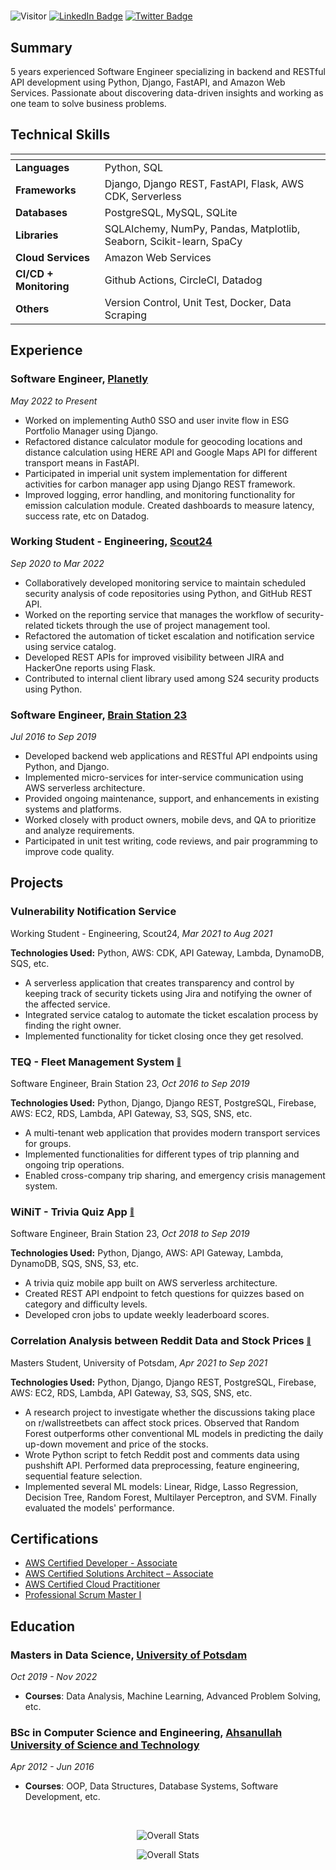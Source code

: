#

![Visitor](https://visitor-badge.laobi.icu/badge?page_id=mdrkb.mdrkb)
[![LinkedIn Badge](https://img.shields.io/badge/LinkedIn-Profile-informational?style=flat&logo=linkedin&logoColor=white&color=0D76A8)](https://www.linkedin.com/in/mdrkb/)
[![Twitter Badge](https://img.shields.io/badge/Twitter-Profile-informational?style=flat&logo=twitter&logoColor=white&color=1CA2F1)](https://twitter.com/mdrkb)

## **Summary**

5 years experienced Software Engineer specializing in backend and RESTful API development using Python, Django, FastAPI, and Amazon Web Services. Passionate about discovering data-driven insights and working as one team to solve business problems.

## **Technical Skills**

| <!-- --> | <!-- --> |
--- | ---
**Languages** | Python, SQL
**Frameworks** | Django, Django REST, FastAPI, Flask, AWS CDK, Serverless
**Databases** | PostgreSQL, MySQL, SQLite
**Libraries** | SQLAlchemy, NumPy, Pandas, Matplotlib, Seaborn, Scikit-learn, SpaCy 
**Cloud Services** | Amazon Web Services
**CI/CD + Monitoring** | Github Actions, CircleCI, Datadog
**Others** | Version Control, Unit Test, Docker, Data Scraping

## **Experience**

### **Software Engineer**, [Planetly](https://www.planetly.com)

*May 2022 to Present*

- Worked on implementing Auth0 SSO and user invite flow in ESG Portfolio Manager using Django.
- Refactored distance calculator module for geocoding locations and distance calculation using HERE API and Google Maps API for different transport means in FastAPI.
- Participated in imperial unit system implementation for different activities for carbon manager app using Django REST framework. 
- Improved logging, error handling, and monitoring functionality for emission calculation module. Created dashboards to measure latency, success rate, etc on Datadog.

### **Working Student - Engineering**, [Scout24](https://www.scout24.com/en)

*Sep 2020 to Mar 2022*

- Collaboratively developed monitoring service to maintain scheduled security analysis of code repositories using Python, and GitHub REST API.
- Worked on the reporting service that manages the workflow of security-related tickets through the use of project management tool.
- Refactored the automation of ticket escalation and notification service using service catalog.
- Developed REST APIs for improved visibility between JIRA and HackerOne reports using Flask.
- Contributed to internal client library used among S24 security products using Python.

### **Software Engineer**, [Brain Station 23](https://brainstation-23.com)

*Jul 2016 to Sep 2019*

- Developed backend web applications and RESTful API endpoints using Python, and Django.
- Implemented micro-services for inter-service communication using AWS serverless architecture.
- Provided ongoing maintenance, support, and enhancements in existing systems and platforms.
- Worked closely with product owners, mobile devs, and QA to prioritize and analyze requirements.
- Participated in unit test writing, code reviews, and pair programming to improve code quality.

## **Projects**

### **Vulnerability Notification Service**

Working Student - Engineering, Scout24, *Mar 2021 to Aug 2021*

**Technologies Used:** Python, AWS: CDK, API Gateway, Lambda, DynamoDB, SQS, etc.

- A serverless application that creates transparency and control by keeping track of security tickets using Jira and notifying the owner of the affected service.
- Integrated service catalog to automate the ticket escalation process by finding the right owner.
- Implemented functionality for ticket closing once they get resolved.

### **TEQ - Fleet Management System** [<sub><sup>:link:</sup></sub>](https://www.ferdia.no)

Software Engineer, Brain Station 23, *Oct 2016 to Sep 2019*

**Technologies Used:** Python, Django, Django REST, PostgreSQL, Firebase, AWS: EC2, RDS, Lambda, API Gateway, S3, SQS, SNS, etc.

- A multi-tenant web application that provides modern transport services for groups.
- Implemented functionalities for different types of trip planning and ongoing trip operations.
- Enabled cross-company trip sharing, and emergency crisis management system.

### **WiNiT - Trivia Quiz App** [<sub><sup>:link:</sup></sub>](https://play.google.com/store/apps/details?id=com.robi.winit)

Software Engineer, Brain Station 23, *Oct 2018 to Sep 2019*

**Technologies Used:** Python, Django, AWS: API Gateway, Lambda, DynamoDB, SQS, SNS, S3, etc.

- A trivia quiz mobile app built on AWS serverless architecture.
- Created REST API endpoint to fetch questions for quizzes based on category and difficulty levels.
- Developed cron jobs to update weekly leaderboard scores.

### **Correlation Analysis between Reddit Data and Stock Prices** [<sub><sup>:link:</sup></sub>](https://github.com/mdrkb/reddit-stock-market-reaction)

Masters Student, University of Potsdam, *Apr 2021 to Sep 2021*

**Technologies Used:** Python, Django, Django REST, PostgreSQL, Firebase, AWS: EC2, RDS, Lambda, API Gateway, S3, SQS, SNS, etc.

- A research project to investigate whether the discussions taking place on r/wallstreetbets can affect stock prices. Observed that Random Forest outperforms other conventional ML models in predicting the daily up-down movement and price of the stocks.
- Wrote Python script to fetch Reddit post and comments data using pushshift API. Performed data preprocessing, feature engineering, sequential feature selection. 
- Implemented several ML models: Linear, Ridge, Lasso Regression, Decision Tree, Random Forest, Multilayer Perceptron, and SVM. Finally evaluated the models' performance.

## **Certifications**

- [AWS Certified Developer - Associate](https://www.credly.com/badges/45bde3a9-ff63-4fe6-a64f-1854953c522a)
- [AWS Certified Solutions Architect – Associate](https://www.credly.com/badges/179f7c3f-c1a7-4984-81af-dd1e3f343910)
- [AWS Certified Cloud Practitioner](https://www.credly.com/badges/79124c3d-cee3-4e92-9f2e-4e18b9b2b167)
- [Professional Scrum Master I](https://www.scrum.org/user/433141)

## **Education**

### **Masters in Data Science**, [University of Potsdam](https://www.uni-potsdam.de/en/university-of-potsdam)

*Oct 2019 - Nov 2022*

- **Courses**: Data Analysis, Machine Learning, Advanced Problem Solving, etc.

### **BSc in Computer Science and Engineering**, [Ahsanullah University of Science and Technology](https://aust.edu)

*Apr 2012 - Jun 2016*

- **Courses**: OOP, Data Structures, Database Systems, Software Development, etc.

<br/>

<div align="center">
  
  ![Overall Stats](https://github-readme-stats.vercel.app/api?username=mdrkb&count_private=true&show_icons=true&hide=contribs)
  
</div>

<div align="center">
  
  ![Overall Stats](https://github-readme-stats.vercel.app/api/top-langs/?username=mdrkb&layout=compact)
  
</div>

